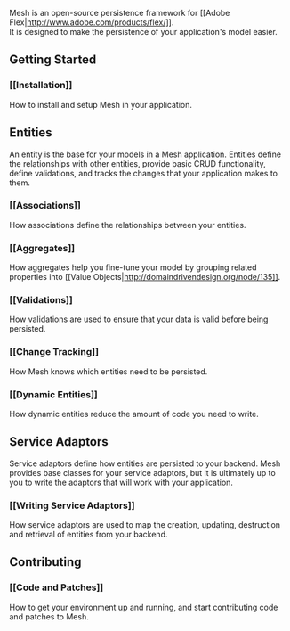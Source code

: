 Mesh is an open-source persistence framework for [[Adobe Flex|http://www.adobe.com/products/flex/]].  
It is designed to make the persistence of your application's model easier.

## Getting Started

### [[Installation]]
How to install and setup Mesh in your application.

## Entities
An entity is the base for your models in a Mesh application. Entities define the relationships with 
other entities, provide basic CRUD functionality, define validations, and tracks the changes that your 
application makes to them.

### [[Associations]]
How associations define the relationships between your entities.

### [[Aggregates]]
How aggregates help you fine-tune your model by grouping related properties into 
[[Value Objects|http://domaindrivendesign.org/node/135]].

### [[Validations]]
How validations are used to ensure that your data is valid before being persisted.

### [[Change Tracking]]
How Mesh knows which entities need to be persisted.

### [[Dynamic Entities]]
How dynamic entities reduce the amount of code you need to write.

## Service Adaptors
Service adaptors define how entities are persisted to your backend.  Mesh provides base classes for 
your service adaptors, but it is ultimately up to you to write the adaptors that will work with your 
application.

### [[Writing Service Adaptors]]
How service adaptors are used to map the creation, updating, destruction and retrieval of entities 
from your backend.

## Contributing

### [[Code and Patches]]
How to get your environment up and running, and start contributing code and patches to Mesh.